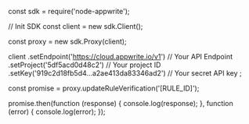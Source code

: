 const sdk = require('node-appwrite');

// Init SDK
const client = new sdk.Client();

const proxy = new sdk.Proxy(client);

client
    .setEndpoint('https://cloud.appwrite.io/v1') // Your API Endpoint
    .setProject('5df5acd0d48c2') // Your project ID
    .setKey('919c2d18fb5d4...a2ae413da83346ad2') // Your secret API key
;

const promise = proxy.updateRuleVerification('[RULE_ID]');

promise.then(function (response) {
    console.log(response);
}, function (error) {
    console.log(error);
});